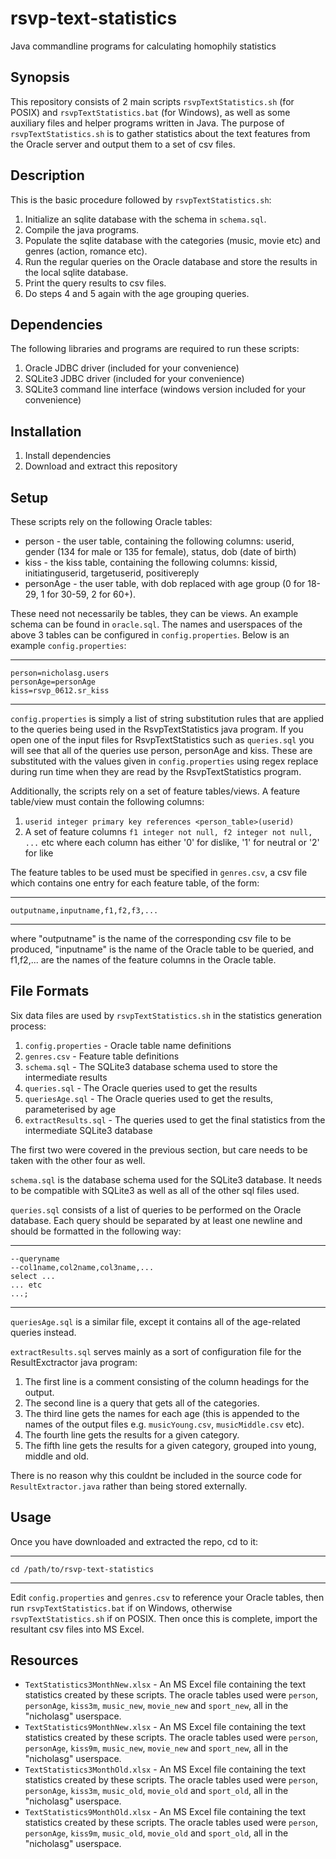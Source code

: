 rsvp-text-statistics
====================

Java commandline programs for calculating homophily statistics


Synopsis
--------
This repository consists of 2 main scripts `rsvpTextStatistics.sh` (for POSIX) and `rsvpTextStatistics.bat` (for Windows), as well as some auxiliary files and helper programs written in Java. The purpose of `rsvpTextStatistics.sh` is to gather statistics about the text features from the Oracle server and output them to a set of csv files.


Description
-----------
This is the basic procedure followed by `rsvpTextStatistics.sh`:

1. Initialize an sqlite database with the schema in `schema.sql`.
2. Compile the java programs.
3. Populate the sqlite database with the categories (music, movie etc) and genres (action, romance etc).
4. Run the regular queries on the Oracle database and store the results in the local sqlite database.
5. Print the query results to csv files.
6. Do steps 4 and 5 again with the age grouping queries.


Dependencies
------------
The following libraries and programs are required to run these scripts:

1. Oracle JDBC driver (included for your convenience)
2. SQLite3 JDBC driver (included for your convenience)
3. SQLite3 command line interface (windows version included for your convenience)


Installation
------------

1. Install dependencies
2. Download and extract this repository


Setup
-----
These scripts rely on the following Oracle tables:

* person - the user table, containing the following columns: userid, gender (134 for male or 135 for female), status, dob (date of birth)
* kiss - the kiss table, containing the following columns: kissid, initiatinguserid, targetuserid, positivereply
* personAge - the user table, with dob replaced with age group (0 for 18-29, 1 for 30-59, 2 for 60+).

These need not necessarily be tables, they can be views. An example schema can be found in `oracle.sql`. The names and userspaces of the above 3 tables can be configured in `config.properties`. Below is an example `config.properties`:

----
    person=nicholasg.users
    personAge=personAge
    kiss=rsvp_0612.sr_kiss
----

`config.properties` is simply a list of string substitution rules that are applied to the queries being used in the RsvpTextStatistics java program. If you open one of the input files for RsvpTextStatistics such as `queries.sql` you will see that all of the queries use person, personAge and kiss. These are substituted with the values given in `config.properties` using regex replace during run time when they are read by the RsvpTextStatistics program.

Additionally, the scripts rely on a set of feature tables/views. A feature table/view must contain the following columns:

1. `userid integer primary key references <person_table>(userid)`
2. A set of feature columns `f1 integer not null, f2 integer not null, ...` etc where each column has either '0' for dislike, '1' for neutral or '2' for like

The feature tables to be used must be specified in `genres.csv`, a csv file which contains one entry for each feature table, of the form:

----
    outputname,inputname,f1,f2,f3,...
----

where "outputname" is the name of the corresponding csv file to be produced, "inputname" is the name of the Oracle table to be queried, and f1,f2,... are the names of the feature columns in the Oracle table.


File Formats
------------
Six data files are used by `rsvpTextStatistics.sh` in the statistics generation process:

1. `config.properties` - Oracle table name definitions
2. `genres.csv` - Feature table definitions
3. `schema.sql` - The SQLite3 database schema used to store the intermediate results
4. `queries.sql` - The Oracle queries used to get the results
5. `queriesAge.sql` - The Oracle queries used to get the results, parameterised by age
6. `extractResults.sql` - The queries used to get the final statistics from the intermediate SQLite3 database

The first two were covered in the previous section, but care needs to be taken with the other four as well.

`schema.sql` is the database schema used for the SQLite3 database. It needs to be compatible with SQLite3 as well as all of the other sql files used.

`queries.sql` consists of a list of queries to be performed on the Oracle database. Each query should be separated by at least one newline and should be formatted in the following way:

----
    --queryname
    --col1name,col2name,col3name,...
    select ...
    ... etc
    ...;
----

`queriesAge.sql` is a similar file, except it contains all of the age-related queries instead.

`extractResults.sql` serves mainly as a sort of configuration file for the ResultExctractor java program:

1. The first line is a comment consisting of the column headings for the output.
2. The second line is a query that gets all of the categories.
3. The third line gets the names for each age (this is appended to the names of the output files e.g. `musicYoung.csv`, `musicMiddle.csv` etc).
4. The fourth line gets the results for a given category.
5. The fifth line gets the results for a given category, grouped into young, middle and old.

There is no reason why this couldnt be included in the source code for `ResultExtractor.java` rather than being stored externally.


Usage
-----
Once you have downloaded and extracted the repo, cd to it:

----
    cd /path/to/rsvp-text-statistics
----

Edit `config.properties` and `genres.csv` to reference your Oracle tables, then run `rsvpTextStatistics.bat` if on Windows, otherwise `rsvpTextStatistics.sh` if on POSIX. Then once this is complete, import the resultant csv files into MS Excel.


Resources
---------

* `TextStatistics3MonthNew.xlsx` - An MS Excel file containing the text statistics created by these scripts. The oracle tables used were `person`, `personAge`, `kiss3m`, `music_new`, `movie_new` and `sport_new`, all in the "nicholasg" userspace.
* `TextStatistics9MonthNew.xlsx` - An MS Excel file containing the text statistics created by these scripts. The oracle tables used were `person`, `personAge`, `kiss9m`, `music_new`, `movie_new` and `sport_new`, all in the "nicholasg" userspace.
* `TextStatistics3MonthOld.xlsx` - An MS Excel file containing the text statistics created by these scripts. The oracle tables used were `person`, `personAge`, `kiss3m`, `music_old`, `movie_old` and `sport_old`, all in the "nicholasg" userspace.
* `TextStatistics9MonthOld.xlsx` - An MS Excel file containing the text statistics created by these scripts. The oracle tables used were `person`, `personAge`, `kiss9m`, `music_old`, `movie_old` and `sport_old`, all in the "nicholasg" userspace.
